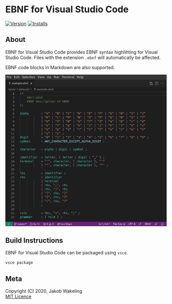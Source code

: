 # EBNF for Visual Studio Code

[![Version](https://vsmarketplacebadges.dev/version/omkov.vscode-ebnf.png)](https://marketplace.visualstudio.com/items?itemName=OMKOV.vscode-ebnf)
[![Installs](https://vsmarketplacebadges.dev/installs/omkov.vscode-ebnf.png)](https://marketplace.visualstudio.com/items?itemName=OMKOV.vscode-ebnf)

## About

EBNF for Visual Studio Code provides EBNF syntax highlihting for Visual Studio
Code. Files with the extension `.ebnf` will automatically be affected.

EBNF code blocks in Markdown are also supported.

![Syntax Highlighting](./screenshot.png)

## Build Instructions

EBNF for Visual Studio Code can be packaged using `vsce`.

```sh
vsce package
```

## Meta

Copyright (C) 2020, Jakob Wakeling  
[MIT Licence](https://opensource.org/licenses/MIT)
